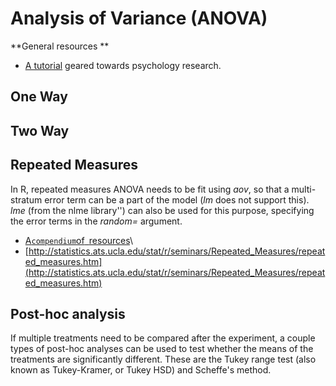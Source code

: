 # Analysis of Variance (ANOVA)

 **General resources **

<!-- -->

-   [ A
    tutorial](http://www.psych.upenn.edu/~baron/rpsych/rpsych.html#htoc50)
    geared towards psychology research.

## One Way

## Two Way

## Repeated Measures

In R, repeated measures ANOVA needs to be fit using *aov*, so that a
multi-stratum error term can be a part of the model (*lm* does not
support this). *lme* (from the nlme library'') can also be used for this
purpose, specifying the error terms in the *random=* argument.

* [A`compendium`of`
`resources](http://www.r-statistics.com/2010/04/repeated-measures-anova-with-r-tutorials/)\
* [http://statistics.ats.ucla.edu/stat/r/seminars/Repeated_Measures/repeated_measures.htm](http://statistics.ats.ucla.edu/stat/r/seminars/Repeated_Measures/repeated_measures.htm)

## Post-hoc analysis

If multiple treatments need to be compared after the experiment, a
couple types of post-hoc analyses can be used to test whether the means
of the treatments are significantly different. These are the Tukey range
test (also known as Tukey-Kramer, or Tukey HSD) and Scheffe's method.
